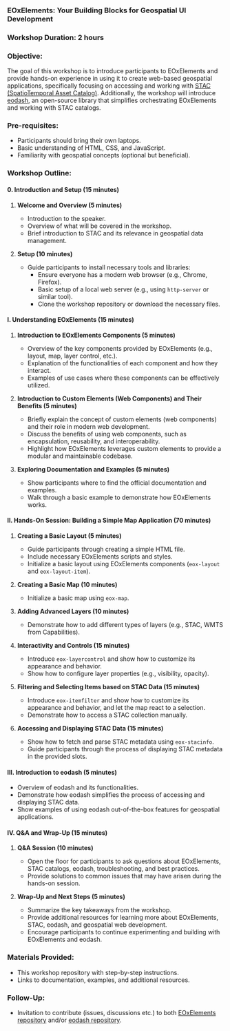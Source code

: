 ### EOxElements: Your Building Blocks for Geospatial UI Development

### Workshop Duration: 2 hours

### Objective:

The goal of this workshop is to introduce participants to EOxElements and provide hands-on experience in using it to create web-based geospatial applications, specifically focusing on accessing and working with [STAC (SpatioTemporal Asset Catalog)](https://stacspec.org/). Additionally, the workshop will introduce [eodash](https://eodash.org/), an open-source library that simplifies orchestrating EOxElements and working with STAC catalogs.

### Pre-requisites:

- Participants should bring their own laptops.
- Basic understanding of HTML, CSS, and JavaScript.
- Familiarity with geospatial concepts (optional but beneficial).

### Workshop Outline:

#### **0. Introduction and Setup (15 minutes)**

1. **Welcome and Overview (5 minutes)**

   - Introduction to the speaker.
   - Overview of what will be covered in the workshop.
   - Brief introduction to STAC and its relevance in geospatial data management.

2. **Setup (10 minutes)**
   - Guide participants to install necessary tools and libraries:
     - Ensure everyone has a modern web browser (e.g., Chrome, Firefox).
     - Basic setup of a local web server (e.g., using `http-server` or similar tool).
     - Clone the workshop repository or download the necessary files.

#### **I. Understanding EOxElements (15 minutes)**

1. **Introduction to EOxElements Components (5 minutes)**

   - Overview of the key components provided by EOxElements (e.g., layout, map, layer control, etc.).
   - Explanation of the functionalities of each component and how they interact.
   - Examples of use cases where these components can be effectively utilized.

2. **Introduction to Custom Elements (Web Components) and Their Benefits (5 minutes)**

   - Briefly explain the concept of custom elements (web components) and their role in modern web development.
   - Discuss the benefits of using web components, such as encapsulation, reusability, and interoperability.
   - Highlight how EOxElements leverages custom elements to provide a modular and maintainable codebase.

3. **Exploring Documentation and Examples (5 minutes)**

   - Show participants where to find the official documentation and examples.
   - Walk through a basic example to demonstrate how EOxElements works.

#### **II. Hands-On Session: Building a Simple Map Application (70 minutes)**

1. **Creating a Basic Layout (5 minutes)**

   - Guide participants through creating a simple HTML file.
   - Include necessary EOxElements scripts and styles.
   - Initialize a basic layout using EOxElements components (`eox-layout` and `eox-layout-item`).

2. **Creating a Basic Map (10 minutes)**

   - Initialize a basic map using `eox-map`.

3. **Adding Advanced Layers (10 minutes)**

   - Demonstrate how to add different types of layers (e.g., STAC, WMTS from Capabilities).

4. **Interactivity and Controls (15 minutes)**

   - Introduce `eox-layercontrol` and show how to customize its appearance and behavior.
   - Show how to configure layer properties (e.g., visibility, opacity).

5. **Filtering and Selecting Items based on STAC Data (15 minutes)**

   - Introduce `eox-itemfilter` and show how to customize its appearance and behavior, and let the map react to a selection.
   - Demonstrate how to access a STAC collection manually.

6. **Accessing and Displaying STAC Data (15 minutes)**

   - Show how to fetch and parse STAC metadata using `eox-stacinfo`.
   - Guide participants through the process of displaying STAC metadata in the provided slots.

#### **III. Introduction to eodash (5 minutes)**

- Overview of eodash and its functionalities.
- Demonstrate how eodash simplifies the process of accessing and displaying STAC data.
- Show examples of using eodash out-of-the-box features for geospatial applications.

#### **IV. Q&A and Wrap-Up (15 minutes)**

1. **Q&A Session (10 minutes)**

   - Open the floor for participants to ask questions about EOxElements, STAC catalogs, eodash, troubleshooting, and best practices.
   - Provide solutions to common issues that may have arisen during the hands-on session.

2. **Wrap-Up and Next Steps (5 minutes)**
   - Summarize the key takeaways from the workshop.
   - Provide additional resources for learning more about EOxElements, STAC, eodash, and geospatial web development.
   - Encourage participants to continue experimenting and building with EOxElements and eodash.

### Materials Provided:

- This workshop repository with step-by-step instructions.
- Links to documentation, examples, and additional resources.

### Follow-Up:

- Invitation to contribute (issues, discussions etc.) to both [EOxElements repository](https://github.com/EOX-A/EOxElements) and/or [eodash repository](https://github.com/eodash).

